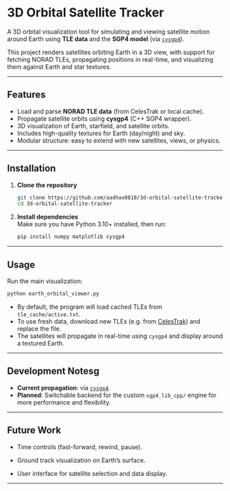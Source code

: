 # 3D Orbital Satellite Tracker

A 3D orbital visualization tool for simulating and viewing satellite motion around Earth using **TLE data** and the **SGP4 model** (via [`cysgp4`](https://pypi.org/project/cysgp4/)).

This project renders satellites orbiting Earth in a 3D view, with support for fetching NORAD TLEs, propagating positions in real-time, and visualizing them against Earth and star textures.

---

## Features

- Load and parse **NORAD TLE data** (from CelesTrak or local cache).  
- Propagate satellite orbits using **cysgp4** (C++ SGP4 wrapper).  
- 3D visualization of Earth, starfield, and satellite orbits.  
- Includes high-quality textures for Earth (day/night) and sky.  
- Modular structure: easy to extend with new satellites, views, or physics.

---


## Installation

1. **Clone the repository**  
   ```bash
   git clone https://github.com/aadhav0818/3d-orbital-satellite-tracker.git
   cd 3d-orbital-satellite-tracker
   ```

2. **Install dependencies**  
   Make sure you have Python 3.10+ installed, then run:
   
 
   ```bash
   pip install numpy matplotlib cysgp4
   ```

---

## Usage

Run the main visualization:

```bash
python earth_orbital_viewer.py
```

- By default, the program will load cached TLEs from `tle_cache/active.txt`.  
- To use fresh data, download new TLEs (e.g. from [CelesTrak](https://celestrak.org/NORAD/elements/)) and replace the file.  
- The satellites will propagate in real-time using `cysgp4` and display around a textured Earth.

---

## Development Notesg

- **Current propagation**: via [`cysgp4`](https://pypi.org/project/cysgp4/).  
- **Planned**: Switchable backend for the custom `sgp4_lib_cpp/` engine for more performance and flexibility.  


---

## Future Work

- Time controls (fast-forward, rewind, pause).  
- Ground track visualization on Earth’s surface.  

- User interface for satellite selection and data display.  

---


